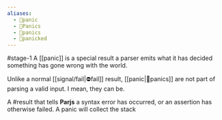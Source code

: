 ```yaml
---
aliases:
  - 😬‍panic
  - 😬‍Panics
  - 😬‍panics
  - 😬panicked
---
```

#stage-1
A [[panic]] is a special result a parser emits what it has decided something has gone wrong with the world.

Unlike a normal [[signal/fail|⛔fail]] result, [[panic|😬‍panics]] are not part of parsing a valid input. I mean, they can be. 

A #result that tells **Parjs** a syntax error has occurred, or an assertion has otherwise failed. A panic will collect the stack 